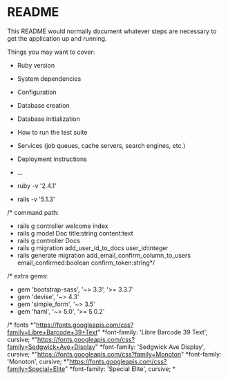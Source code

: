 # README

This README would normally document whatever steps are necessary to get the
application up and running.

Things you may want to cover:

* Ruby version

* System dependencies

* Configuration

* Database creation

* Database initialization

* How to run the test suite

* Services (job queues, cache servers, search engines, etc.)

* Deployment instructions

* ...

* ruby -v '2.4.1'
* rails -v '5.1.3'

/* command path:
* rails g controller welcome index
* rails g model Doc title:string content:text
* rails g controller Docs
* rails g migration add_user_id_to_docs user_id:integer
* rails generate migration add_email_confirm_column_to_users email_confirmed:boolean confirm_token:string*/

/* extra gems:
* gem 'bootstrap-sass', '~> 3.3', '>= 3.3.7'
* gem 'devise', '~> 4.3'
* gem 'simple_form', '~> 3.5'
* gem 'haml', '~> 5.0', '>= 5.0.2'

/* fonts
*"https://fonts.googleapis.com/css?family=Libre+Barcode+39+Text"
*font-family: 'Libre Barcode 39 Text', cursive;
*"https://fonts.googleapis.com/css?family=Sedgwick+Ave+Display"
*font-family: 'Sedgwick Ave Display', cursive;
*"https://fonts.googleapis.com/css?family=Monoton"
*font-family: 'Monoton', cursive;
*"https://fonts.googleapis.com/css?family=Special+Elite"
*font-family: 'Special Elite', cursive;
*